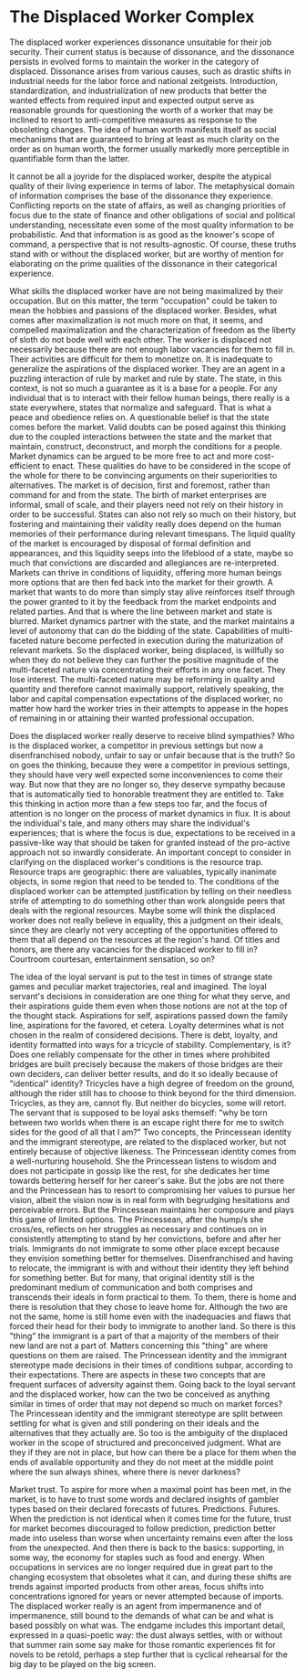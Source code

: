 # The Displaced Worker Complex 

The displaced worker experiences dissonance unsuitable for their job security. Their 
current status is because of dissonance, and the dissonance persists in evolved forms 
to maintain the worker in the category of displaced. Dissonance arises from various 
causes, such as drastic shifts in industrial needs for the labor force and national 
zeitgeists. Introduction, standardization, and industrialization of new products that 
better the wanted effects from required input and expected output serve as reasonable 
grounds for questioning the worth of a worker that may be inclined to resort to 
anti-competitive measures as response to the obsoleting changes. The idea of human 
worth manifests itself as social mechanisms that are guaranteed to bring at least 
as much clarity on the order as on human worth, the former usually markedly more 
perceptible in quantifiable form than the latter. 

It cannot be all a joyride for the displaced worker, despite the atypical quality of 
their living experience in terms of labor. The metaphysical domain of information 
comprises the base of the dissonance they experience. Conflicting reports on the 
state of affairs, as well as changing priorities of focus due to the state of finance 
and other obligations of social and political understanding, necessitate even some of 
the most quality information to be probabilistic. And that information is as good as the 
knower's scope of command, a perspective that is not results-agnostic. Of course, these truths 
stand with or without the displaced worker, but are worthy of mention for elaborating on 
the prime qualities of the dissonance in their categorical experience. 

What skills the displaced worker have are not being maximalized by their occupation. But 
on this matter, the term "occupation" could be taken to mean the hobbies and passions of 
the displaced worker. Besides, what comes after maximalization is not much more on that, 
it seems, and compelled maximalization and the characterization of freedom as the liberty 
of sloth do not bode well with each other. The worker is displaced not necessarily because 
there are not enough labor vacancies for them to fill in. Their activities are difficult for 
them to monetize on. It is inadequate to generalize the aspirations of the displaced worker. 
They are an agent in a puzzling interaction of rule by market and rule by state. The state, 
in this context, is not so much a guarantee as it is a base for a people. For any individual 
that is to interact with their fellow human beings, there really is a state everywhere, 
states that normalize and safeguard. That is what a peace and obedience relies on. A 
questionable belief is that the state comes before the market. Valid doubts can be posed 
against this thinking due to the coupled interactions between the state and the market that 
maintain, construct, deconstruct, and morph the conditions for a people. Market dynamics 
can be argued to be more free to act and more cost-efficient to enact. These qualities 
do have to be considered in the scope of the whole for there to be convincing arguments 
on their superiorities to alternatives. The market is of decision, first and foremost, 
rather than command for and from the state. The birth of market enterprises are informal, 
small of scale, and their players need not rely on their history in order to be successful. 
States can also not rely so much on their history, but fostering and maintaining their validity 
really does depend on the human memories of their performance during relevant timespans. The 
liquid quality of the market is encouraged by disposal of formal definition and appearances, 
and this liquidity seeps into the lifeblood of a state, maybe so much that convictions are 
discarded and allegiances are re-interpreted. Markets can thrive in conditions of liquidity, 
offering more human beings more options that are then fed back into the market for their growth. 
A market that wants to do more than simply stay alive reinforces itself through the power 
granted to it by the feedback from the market endpoints and related parties. And that is where 
the line between market and state is blurred. Market dynamics partner with the state, and the 
market maintains a level of autonomy that can do the bidding of the state. Capabilities of 
multi-faceted nature become perfected in execution during the maturization of relevant markets. 
So the displaced worker, being displaced, is willfully so when they do not believe they can 
further the positive magnitude of the multi-faceted nature via concentrating their efforts in 
any one facet. They lose interest. The multi-faceted nature may be reforming in quality and quantity 
and therefore cannot maximally support, relatively speaking, the labor and capital compensation 
expectations of the displaced worker, no matter how hard the worker tries in their attempts to appease 
in the hopes of remaining in or attaining their wanted professional occupation. 

Does the displaced worker really deserve to receive blind sympathies? Who is the displaced worker, a 
competitor in previous settings but now a disenfranchised nobody, unfair to say or unfair because that 
is the truth? So on goes the thinking, because they were a competitor in previous settings, they should 
have very well expected some inconveniences to come their way. But now that they are no longer so, they 
deserve sympathy because that is automatically tied to honorable treatment they are entitled to. Take 
this thinking in action more than a few steps too far, and the focus of attention is no longer on the 
process of market dynamics in flux. It is about the individual's tale, and many others may share the 
individual's experiences; that is where the focus is due, expectations to be received in a passive-like 
way that should be taken for granted instead of the pro-active approach not so inwardly considerate. An 
important concept to consider in clarifying on the displaced worker's conditions is the resource trap. 
Resource traps are geographic: there are valuables, typically inanimate objects, in some region that need 
to be tended to. The conditions of the displaced worker can be attempted justification by telling on their 
needless strife of attempting to do something other than work alongside peers that deals with the regional 
resources. Maybe some will think the displaced worker does not really believe in equality, this a judgment on 
their ideals, since they are clearly not very accepting of the opportunities offered to them that all depend 
on the resources at the region's hand. Of titles and honors, are there any vacancies for the displaced worker 
to fill in? Courtroom courtesan, entertainment sensation, so on?  

The idea of the loyal servant is put to the test in times of strange state games and peculiar market trajectories, 
real and imagined. The loyal servant's decisions in consideration are one thing for what they serve, and their 
aspirations guide them even when those notions are not at the top of the thought stack. Aspirations for self, 
aspirations passed down the family line, aspirations for the favored, et cetera. Loyalty determines what is not 
chosen in the realm of considered decisions. There is debt, loyalty, and identity formatted into ways for a 
tricycle of stability. Complementary, is it? Does one reliably compensate for the other in times where prohibited 
bridges are built precisely because the makers of those bridges are their own deciders, can deliver better results, 
and do it so ideally because of "identical" identity? Tricycles have a high degree of freedom on the ground, although 
the rider still has to choose to think beyond for the third dimension. Tricycles, as they are, cannot fly. But neither 
do bicycles, some will retort. The servant that is supposed to be loyal asks themself: "why be torn between two worlds 
when there is an escape right there for me to switch sides for the good of all that I am?" Two concepts, the Princessean 
identity and the immigrant stereotype, are related to the displaced worker, but not entirely because of objective likeness. 
The Princessean identity comes from a well-nurturing household. She the Princessean listens to wisdom and does not 
participate in gossip like the rest, for she dedicates her time towards bettering herself for her career's sake. But 
the jobs are not there and the Princessean has to resort to compromising her values to pursue her vision, albeit the 
vision now is in real form with begrudging hesitations and perceivable errors. But the Princessean maintains her 
composure and plays this game of limited options. The Princessean, after the hump/s she cross/es, reflects on her 
struggles as necessary and continues on in consistently attempting to stand by her convictions, before and after her 
trials. Immigrants do not immigrate to some other place except because they envision something better for themselves. 
Disenfranchised and having to relocate, the immigrant is with and without their identity they left behind for something 
better. But for many, that original identity still is the predominant medium of communication and both comprises and 
transcends their ideals in form practical to them. To them, there is home and there is resolution that they chose to 
leave home for. Although the two are not the same, home is still home even with the inadequacies and flaws that 
forced their head for their body to immigrate to another land. So there is this "thing" the immigrant is a part of that 
a majority of the members of their new land are not a part of. Matters concerning this "thing" are where questions on them 
are raised. The Princessean identity and the immigrant stereotype made decisions in their times of conditions subpar,
according to their expectations. There are aspects in these two concepts that are frequent surfaces of adversity against 
them. Going back to the loyal servant and the displaced worker, how can the two be conceived as anything similar in times 
of order that may not depend so much on market forces? The Princessean identity and the immigrant stereotype are split 
between settling for what is given and still pondering on their ideals and the alternatives that they actually are. So 
too is the ambiguity of the displaced worker in the scope of structured and preconceived judgment. What are they if they 
are not in place, but how can there be a place for them when the ends of available opportunity and they do not meet at the 
middle point where the sun always shines, where there is never darkness? 

Market trust. To aspire for more when a maximal point has been met, in the market, is to have to trust some words and 
declared insights of gambler types based on their declared forecasts of futures. Predictions. Futures. When the prediction 
is not identical when it comes time for the future, trust for market becomes discouraged to follow prediction, prediction 
better made into useless than worse when uncertainty remains even after the loss from the unexpected. And then there is back 
to the basics: supporting, in some way, the economy for staples such as food and energy. When occupations in services are no 
longer required due in great part to the changing ecosystem that obsoletes what it can, and during these shifts are trends 
against imported products from other areas, focus shifts into concentrations ignored for years or never attempted because 
of imports. The displaced worker really is an agent from impermanence and of impermanence, still bound to the demands of what 
can be and what is based possibly on what was. The endgame includes this important detail, expressed in a quasi-poetic way: 
the dust always settles, with or without that summer rain some say make for those romantic experiences fit for novels to be retold, 
perhaps a step further that is cyclical rehearsal for the big day to be played on the big screen. 
